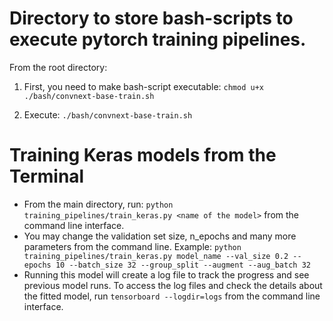 # Directory to store bash-scripts to execute pytorch training pipelines.

From the root directory:

1. First, you need to make bash-script executable: `chmod u+x ./bash/convnext-base-train.sh`
   
2. Execute: `./bash/convnext-base-train.sh`


# Training Keras models from the Terminal
- From the main directory, run: `python training_pipelines/train_keras.py <name of the model>` from the command line interface.
- You may change the validation set size, n_epochs and many more parameters from the command line. Example: `python training_pipelines/train_keras.py model_name --val_size 0.2 --epochs 10 --batch_size 32 --group_split --augment --aug_batch 32`
- Running this model will create a log file to track the progress and see previous model runs. To access the log files and check the details about the fitted model, run  `tensorboard --logdir=logs` from the command line interface.
